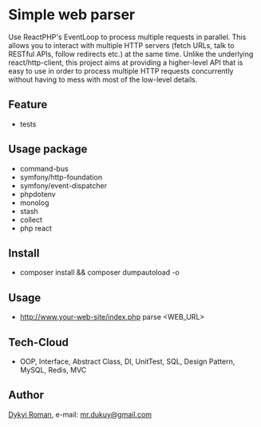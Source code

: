 # Simple web parser

Use ReactPHP's EventLoop to process multiple requests in parallel. This allows you to interact with multiple HTTP servers (fetch URLs, talk to RESTful APIs, follow redirects etc.) at the same time. Unlike the underlying react/http-client, this project aims at providing a higher-level API that is easy to use in order to process multiple HTTP requests concurrently without having to mess with most of the low-level details.

## Feature

+ tests

## Usage package
+ command-bus
+ symfony/http-foundation
+ symfony/event-dispatcher
+ phpdotenv
+ monolog
+ stash
+ collect
+ php react

## Install
+ composer install && composer dumpautoload -o

## Usage
+ http://www.your-web-site/index.php parse <WEB_URL>

## Tech-Cloud 
+ OOP, Interface, Abstract Class, DI, UnitTest, SQL, Design Pattern, MySQL, Redis, MVC 

## Author
[Dykyi Roman](https://www.linkedin.com/in/roman-dykyi-43428543/), e-mail: [mr.dukuy@gmail.com](mailto:mr.dukuy@gmail.com)

